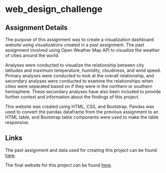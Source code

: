 # web_design_challenge

## Assignment Details

The purpose of this assignment was to create a visualization dashboard website using visualizations created in a past assignment. The past assignment involved using Open Weather Map API to visualize the weather of cities around the world. 

Analyses were conducted to visualize the relationship between city latitudes and maximum temperature, humidity, cloudiness, and wind speed. Primary analyses were conducted to look at the overall relationship, and secondary analyses were conducted to examine the relationships when cities were separated based on if they were in the northern or southern hemisphere. These secondary analyses have also been included to provide further context and information about the findings of this project.

This website was created using HTML, CSS, and Bootstrap. Pandas was used to convert the pandas dataframe from the previous assignment to an HTML table, and Bootstrap table components were used to make the table responsive. 

## Links

The past assignment and data used for creating this project can be found [here](https://github.com/jeosqueri/python_api_challenge).

The final website for this project can be found [here](https://jeosqueri.github.io/web_design_challenge/).
